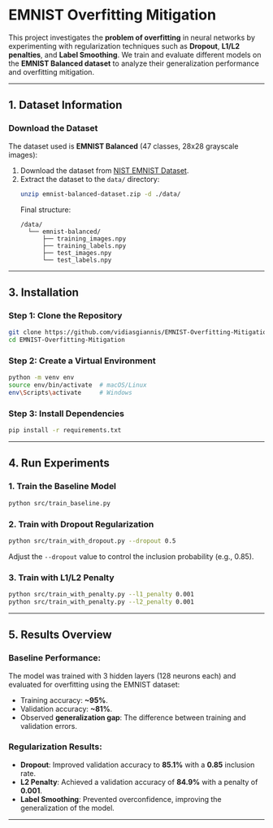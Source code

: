# **EMNIST Overfitting Mitigation**

This project investigates the **problem of overfitting** in neural networks by experimenting with regularization techniques such as **Dropout**, **L1/L2 penalties**, and **Label Smoothing**. We train and evaluate different models on the **EMNIST Balanced dataset** to analyze their generalization performance and overfitting mitigation.

---


## **1. Dataset Information**

### **Download the Dataset**
The dataset used is **EMNIST Balanced** (47 classes, 28x28 grayscale images):
1. Download the dataset from [NIST EMNIST Dataset](https://www.nist.gov/itl/iad/image-group/emnist-dataset).
2. Extract the dataset to the `data/` directory:
   ```bash
   unzip emnist-balanced-dataset.zip -d ./data/
   ```
   Final structure:
   ```
   /data/
     └── emnist-balanced/
         ├── training_images.npy
         ├── training_labels.npy
         ├── test_images.npy
         └── test_labels.npy
   ```

---

## **3. Installation**

### **Step 1: Clone the Repository**
```bash
git clone https://github.com/vidiasgiannis/EMNIST-Overfitting-Mitigation.git
cd EMNIST-Overfitting-Mitigation
```

### **Step 2: Create a Virtual Environment**
```bash
python -m venv env
source env/bin/activate  # macOS/Linux
env\Scripts\activate     # Windows
```

### **Step 3: Install Dependencies**
```bash
pip install -r requirements.txt
```

---

## **4. Run Experiments**

### **1. Train the Baseline Model**
```bash
python src/train_baseline.py
```

### **2. Train with Dropout Regularization**
```bash
python src/train_with_dropout.py --dropout 0.5
```
Adjust the `--dropout` value to control the inclusion probability (e.g., 0.85).

### **3. Train with L1/L2 Penalty**
```bash
python src/train_with_penalty.py --l1_penalty 0.001
python src/train_with_penalty.py --l2_penalty 0.001
```

---

## **5. Results Overview**

### **Baseline Performance**:
The model was trained with 3 hidden layers (128 neurons each) and evaluated for overfitting using the EMNIST dataset:
- Training accuracy: **~95%**.
- Validation accuracy: **~81%**.
- Observed **generalization gap**: The difference between training and validation errors.

### **Regularization Results**:
- **Dropout**: Improved validation accuracy to **85.1%** with a **0.85** inclusion rate.
- **L2 Penalty**: Achieved a validation accuracy of **84.9%** with a penalty of **0.001**.
- **Label Smoothing**: Prevented overconfidence, improving the generalization of the model.

---
